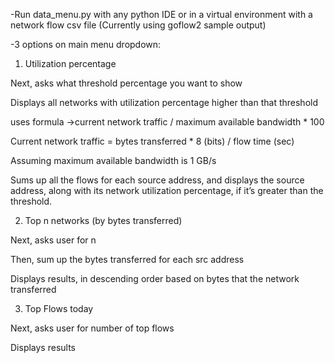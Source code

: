 -Run data_menu.py with any python IDE or in a virtual environment with a network flow csv file (Currently using goflow2 sample output) 

-3 options on main menu dropdown: 

1. Utilization percentage 

Next, asks what threshold percentage you want to show 

Displays all networks with utilization percentage higher than that threshold 

uses formula ->current network traffic / maximum available bandwidth * 100 

Current network traffic = bytes transferred * 8 (bits) / flow time (sec) 

Assuming maximum available bandwidth is 1 GB/s 

Sums up all the flows for each source address, and displays the source address, along with its network utilization percentage, if it’s greater than the threshold. 

2. Top n networks (by bytes transferred) 

Next, asks user for n 

Then, sum up the bytes transferred for each src address 

Displays results, in descending order based on bytes that the network transferred 

3. Top Flows today 

Next, asks user for number of top flows 

Displays results 

